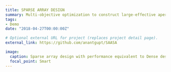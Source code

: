 ```yaml
---
title: SPARSE ARRAY DESIGN
summary: Multi-objective optimization to construct large-effective aperture antennas using sparse array of subarrays..
tags:
- Demo
date: "2018-04-27T00:00:00Z"

# Optional external URL for project (replaces project detail page).
external_link: https://github.com/anantgupt/SAASA

image:
  caption: Sparse array design with performance equivalent to Dense design.
  focal_point: Smart
---
```

